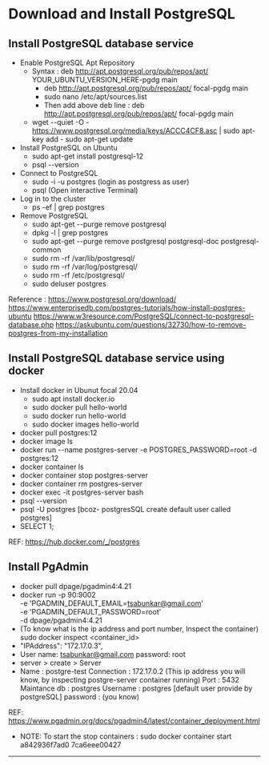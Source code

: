 # Download and Install PostgreSQL

## Install PostgreSQL database service

- Enable PostgreSQL Apt Repository
  - Syntax : deb http://apt.postgresql.org/pub/repos/apt/ YOUR_UBUNTU_VERSION_HERE-pgdg main
    - deb http://apt.postgresql.org/pub/repos/apt/ focal-pgdg main
    - sudo nano /etc/apt/sources.list
    - Then add above deb line : deb http://apt.postgresql.org/pub/repos/apt/ focal-pgdg main
  - wget --quiet -O - https://www.postgresql.org/media/keys/ACCC4CF8.asc | sudo apt-key add - sudo apt-get update
- Install PostgreSQL on Ubuntu
  - sudo apt-get install postgresql-12
  - psql --version
- Connect to PostgreSQL
  - sudo -i -u postgres (login as postgress as user)
  - psql (Open interactive Terminal)
- Log in to the cluster
  - ps -ef | grep postgres
- Remove PostgreSQL
  - sudo apt-get --purge remove postgresql
  - dpkg -l | grep postgres
  - sudo apt-get --purge remove postgresql postgresql-doc postgresql-common
  - sudo rm -rf /var/lib/postgresql/
  - sudo rm -rf /var/log/postgresql/
  - sudo rm -rf /etc/postgresql/
  - sudo deluser postgres

Reference :
https://www.postgresql.org/download/
https://www.enterprisedb.com/postgres-tutorials/how-install-postgres-ubuntu
https://www.w3resource.com/PostgreSQL/connect-to-postgresql-database.php
https://askubuntu.com/questions/32730/how-to-remove-postgres-from-my-installation

## Install PostgreSQL database service using docker

- Install docker in Ubunut focal 20.04
  - sudo apt install docker.io
  - sudo docker pull hello-world
  - sudo docker run hello-world
  - sudo docker images hello-world
- docker pull postgres:12
- docker image ls
- docker run --name postgres-server -e POSTGRES_PASSWORD=root -d postgres:12
- docker container ls
- docker container stop postgres-server
- docker container rm postgres-server
- docker exec -it postgres-server bash
- psql --version
- psql -U postgres [bcoz- postgresSQL create default user called postgres]
- SELECT 1;

REF:
https://hub.docker.com/_/postgres

## Install PgAdmin

- docker pull dpage/pgadmin4:4.21
- docker run -p 90:9002 \
   -e 'PGADMIN_DEFAULT_EMAIL=tsabunkar@gmail.com' \
   -e 'PGADMIN_DEFAULT_PASSWORD=root' \
   -d dpage/pgadmin4:4.21
- (To know what is the ip address and port number, Inspect the container)
  sudo docker inspect <container_id>
- "IPAddress": "172.17.0.3",
- User name: tsabunkar@gmail.com
  password: root
- server > create > Server
- Name : postgre-test
  Connection : 172.17.0.2 (This ip address you will know, by inspecting postgre-server container running)
  Port : 5432
  Maintance db : postgres
  Username : postgres [default user provide by postgreSQL]
  password : (you know)

REF:
https://www.pgadmin.org/docs/pgadmin4/latest/container_deployment.html

- NOTE: To start the stop containers : sudo docker container start a842936f7ad0 7ca6eee00427

---
